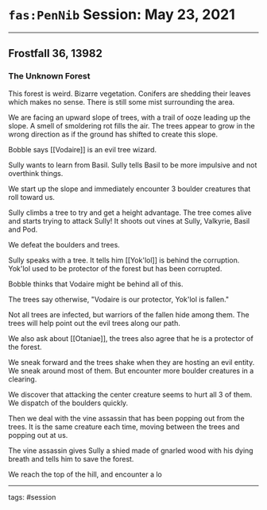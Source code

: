 # `fas:PenNib` Session: May 23, 2021
---

## Frostfall 36, 13982

### The Unknown Forest
This forest is weird. Bizarre vegetation. Conifers are shedding their leaves which makes no sense. There is still some mist surrounding the area.

We are facing an upward slope of trees, with a trail of ooze leading up the slope. A smell of smoldering rot fills the air. The trees appear to grow in the wrong direction as if the ground has shifted to create this slope.

Bobble says [[Vodaire]] is an evil tree wizard.

Sully wants to learn from Basil. Sully tells Basil to be more impulsive and not overthink things.

We start up the slope and immediately encounter 3 boulder creatures that roll toward us.

Sully climbs a tree to try and get a height advantage. The tree comes alive and starts trying to attack Sully! It shoots out vines at Sully, Valkyrie, Basil and Pod.

We defeat the boulders and trees.

Sully speaks with a tree. It tells him [[Yok'lol]] is behind the corruption. Yok'lol used to be protector of the forest but has been corrupted.

Bobble thinks that Vodaire might be behind all of this.

The trees say otherwise, "Vodaire is our protector, Yok'lol is fallen."

Not all trees are infected, but warriors of the fallen hide among them. The trees will help point out the evil trees along our path.

We also ask about [[Otaniae]], the trees also agree that he is a protector of the forest.

We sneak forward and the trees shake when they are hosting an evil entity. We sneak around most of them. But encounter more boulder creatures in a clearing.

We discover that attacking the center creature seems to hurt all 3 of them. We dispatch of the boulders quickly. 

Then we deal with the vine assassin that has been popping out from the trees. It is the same creature each time, moving between the trees and popping out at us.

The vine assassin gives Sully a shied made of gnarled wood with his dying breath and tells him to save the forest.

We reach the top of the hill, and encounter a lo


---

tags: #session



